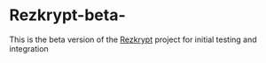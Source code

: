 # Rezkrypt-beta-
This is the beta version of the [Rezkrypt](https://github.com/HyperKuvid-Labs/Rezkrypt) project for initial testing and integration
